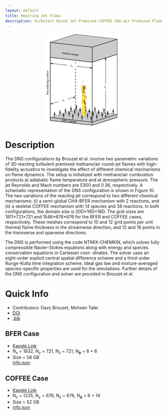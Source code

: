 ```yaml
---
layout: default
title: Reacting Jet Flows
description: Turbulent Round Jet Premixed COFFEE CH4-air Premixed Flame DNS
---
```


<div style="text-align: center;">
    <img src="/assets/img/brouzet2021.png" alt="Image 1" style="max-width: 50%;">
</div>

# Description

The DNS configurations by Brouzet et al. involve two parametric variations of 3D reacting turbulent premixed methane/air round-jet flames with high-fidelity acoustics to investigate the effect of different chemical mechanisms on flame dynamics. The setup is initialized with methane/air combustion products at adiabatic flame temperature and at atmospheric pressure. The jet Reynolds and Mach numbers are 5300 and 0.36, respectively. A schematic representation of the DNS configuration is shown in Figure 10. The two variations of the reacting jet correspond to two different chemical mechanisms: (i) a semi-global CH4-BFER mechanism with 2 reactions, and (ii) a skeletal COFFEE mechanism with 14 species and 38 reactions. In both configurations, the domain size is 20D×16D×16D. The grid sizes are 1811×721×721 and 1546×676×676 for the BFER and COFFEE cases, respectively. These meshes correspond to 10 and 12 grid points per unit thermal flame thickness in the streamwise direction, and 12 and 16 points in the transverse and spanwise directions.

The DNS is performed using the code NTMIX-CHEMKIN, which solves fully compressible Navier-Stokes equations along with energy and species conservation equations in Cartesian coor- dinates. The solver uses an eight-order explicit central spatial difference scheme and a third-order Runge-Kutta time integration scheme. Ideal gas law and mixture-averaged species-specific properties are used for the simulations. Further details of the DNS configuration and solver are provided in Brouzet et al.

# Quick Info
* Contributors: Davy Brouzet, Mohsen Talei
* <a href="https://doi.org/10.1017/jfm.2020.1184">DOI</a>
* <a href="./assets/bib/brouzet2021.bib">.bib</a>
## BFER Case
* <a href="https://www.kaggle.com/datasets/waitongchung/round-jet-premixed-bfer">Kaggle Link</a><BR>
* N<sub>x</sub> = 1832, N<sub>y</sub> = 721, N<sub>z</sub> = 721, N<sub>&#632;</sub> = 6 + 6 
* Size = 58 GB  
<a href="./assets/json/brouzet2021_info.json">info.json</a>

## COFFEE Case
* <a href="https://www.kaggle.com/datasets/waitongchung/round-jet-premixed-coffee">Kaggle Link</a>
* N<sub>x</sub> = 1235, N<sub>y</sub> = 676, N<sub>z</sub> = 676, N<sub>&#632;</sub> = 6 + 14
* Size = 52 GB 
* <a href="./assets/json/brouzet2021b_info.json">info.json</a>


